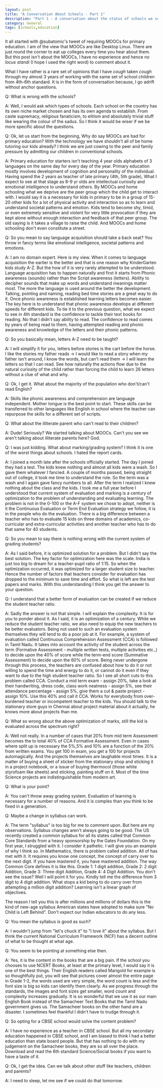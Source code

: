 ```yaml
---
layout: post
title: "A Conversation About Schools - Part 1"
description: "Part 1 - A conversation about the status of schools we see in India and alternates we think of."
category: General
tags: [schools,education]
---
```


It all started with @subatomic's tweet of requiring MOOCs for primary education. I am of the view that MOOCs are like Desktop Linux. There are just round the corner to eat up colleges every time you hear about them. But this post isn't about the MOOCs, I have no experience and hence no *locus standi* (I hope I used the right word) to comment about it.

What I have rather is a rare set of opinions that I have *cough* taken *cough* through my almost 3 years of working with the same set of school children from 4th-6th standard. It is in the form of conversation because, I go adrift without anchor questions.

Q: What is wrong with the schools?

A: Well, I would ask which types of schools. Each school on the country has its own niche market chosen and has its own agenda to establish. From caste supremacy, religious fanaticism, to elitism and absolutely trivial stuff like wearing the colour of the sadus. So I think it would be wiser if we be more specific about the questions.

Q: Ok, let us start from the beginning, Why do say MOOCs are bad for primary education? With the technology we have shouldn't all of be home tutoring our kids already? I think we are just cowing to the peer and family pressure by admitting our children in conventional schools.

A: Primary education for starters isn't teaching 4 year olds alphabets of 3 languages on the same day for every day of the year. Primary education mostly involves development of cognition and personality of the individual. Having spend the 2 years as teacher of late primary (4th, 5th grade), What I expect to see at that stage as 8-9 yr olds are intellectual curiosity and emotional intelligence to understand others. By MOOCs and home schooling what we deprive are the peer group which the child get to interact with. I would say it is a necessary for kids in primary to be in a group of 15-20 other kids for a lot of physical activity and interaction so as to learn and understand societal patterns and emotion. Kids tend to become shy, timid, or even extremely sensitive and violent for very little provocation if they are kept alone without enough interaction and feedback of that peer group. The old saying is it takes a village to raise the child. And MOOCs and home schooling don't even constitute a street.

Q: So you mean to say language acquisition should take a back seat? You throw in fancy terms like emotional intelligence, societal patterns and emotions.

A: I am no domain expert. Here is my view. When it comes to language acquisition the earlier is the better and that is one reason why KinderGarten kids study A-Z. But the how of it is very rarely attempted to be understood. Language acquisition has to happen naturally and first it starts from Phonic awareness (sounds) rather than the Script awareness (letters). Ability to decipher sounds that make up words and understand meanings matter most. The more the language is used around the better the development. Talking, pointing and naming, reading bed time stories are a great way to do it. Once phonic awareness is established learning letters becomes easier. The key here is to understand that phonic awareness develops at different speeds for different kids. To tie it to the previous question, what we expect to see in 4th standard is the confidence to tackle their text books for reading. No that I didn't say ability to read. The confidence to read comes by years of being read to them, having attempted reading and phonic awareness and knowledge of the letters and their phonic patterns.

Q: So you basically mean, letters A-Z need to be taught?

A: I will simplify it for you, letters before stories is the cart before the horse. I like the stories my father reads -> I would like to read a story when my father isn't around, I know the words, but can't read them -> I will learn the letters so that I can read. See how naturally the actions flow due to the natural curiosity of the child rather than forcing the child to learn 26 letters without a clue of what and why.

Q: Ok, I get it. What about the majority of the population who don't/can't read English?

A: Skills like phonic awareness and comprehension are language independent. Mother tongue is the best point to start. These skills can be transferred to other languages like English in school where the teacher can repurpose the skills for a different set of scripts.

Q: What about the illiterate parent who can't read to their children?

A: Dude! Seriously? We started talking about MOOCs. Can't you see we aren't talking about illiterate parents here? God.

Q: I was just kidding. What about marking/grading system? I think it is one of the worst things about schools. I hated the report cards.

A: I joined a month late after the schools officially started. The day I joined they had a test. The kids knew nothing and almost all kids were a wash. So I gave them whatever I fancied. A couple of months passed, being straight out of college, it took me time to understand the role. So the  term was a wash and I again gave fancy numbers to all. After the term I realized I knew nothing about the class and the kids. I took me a full year before I understood that current system of evaluation and marking is a century of optimization to the problem of understanding and evaluating learning. The problem is not in the 0-100 or the A-F system we chose to adopt, neither is it the Continuous Evaluation or Term End Evaluation strategy we follow, it is in the people who do the evaluation. There is a big difference between a teacher who has to evaluate 15 kids on three domains of academics, co-curricular and extra-curricular activities and another teacher who has to do that same for 40 students.

Q: So you mean to say there is nothing wrong with the current system of grading students?

A: As I said before, it is optimized solution for a problem. But I didn't say the best solution. The key factor for optimization here was the scale. India is just too big to dream for a teacher-pupil ratio of 1:15. So when the optimization occurred, it was optimized for a larger student size to teacher. Hence the number of factors that teachers consider for evaluation has dropped to the minimum to save time and effort. So what is left are the test papers and marks. With this understanding I think you get the answer to your question.

Q: I understand that a better form of evaluation can be created if we reduce the student teacher ratio.

A: Sadly the answer is not that simple. I will explain the complexity. It is for you to ponder about it. As I said, it is an optimization of a century. While we reduce the student teacher ratio, we also need to equip the new teachers to be better evaluators. Being not used to such an evaluation system themselves they will tend to do a poor job at it. For example, a system of evaluation called Continuous Comprehension Assessment (CCA) is followed in Tamil Nadu. It takes into account the activity of the student across the term (Formative Assessment - multiple written tests, multiple activities etc.,) to decide upon the 40% of score while the term-end score (Summative Assessment) to decide upon the 60% of score. Being never undergone through this process, the teachers are confused about how to do it or not willing to spend the time and energy to do it, or cannot do it even if they want to due to the high student teacher ratio. So I see all short cuts to this problem called CCA. Conduct a mid term exam - assign 20%, take a look at their handwriting, dress code, class work neatness - assign 5%, see their attendance percentage - assign 5%, give them a cut & paste project - assign 10%. Use this 40% and call it CCA. Works for everybody from over-burdened teacher or incompetent teacher to the kids. You should talk to the stationary store guys in Chennai about project material about it actually, he knows more about projects than me.

Q: What so wrong about the above optimization of marks, still the kid is evaluated across the spectrum right?

A: Well not really. In a number of cases that 20% from mid term Assessment becomes the to total 40% of CCA Formative Assessment. Even in cases where split up is necessary the 5%,5% and 10% are a function of the 20% from written exams. You get 100 in exam, you get a 100 for projects automagically.
And the projects themselves are laughable most times. It is a matter of buying a sheet of sticker from the stationary shop and sticking it in a project notebook, or a issue of buying thermocol (those white styrofoam like sheets) and sticking, painting stuff on it. Most of the time Science projects are indistinguishable from modern art.

Q: What is your point?

A: You can't throw away grading system. Evaluation of learning is necessary for a number of reasons. And it is complex than you think to be fixed in a generation.

Q: Maybe a change in syllabus can work.

A: The term "syllabus" is too big for me to comment upon. But here are my observations. Syllabus changes aren't always going to be good. The US recently created a common syllabus for all its states called that Common Core Standards from a heavy sponsorship by the Gates Foundation. On my first year, I struggled with it. I consider it pathetic. I will give you an example of why I think so. In Mathematics, there is problem called addition. All of has met with it. It requires you know one concept, the concept of carry over to the next digit. If you have mastered it, you have mastered addition. The way Common Core defines it is like this. Grade 1: 1 digit addition, Grade 2: 2 digit Addition, Grade 3: Three digit Addition, Grade 4: 4 Digit Addition. You don't see the issue? Well I will point it for you. Kindly tell me the difference from 3 digit to 4 digit addition. What stops a kid being to do carry over from attempting a million digit addition? Learning isn't a linear graph of objectives.

The reason I tell you this is after millions and millions of dollars this is the kind of new-age syllabus American states have adopted to make sure "No Child is Left Behind". Don't expect our Indian educators to do any less.

Q: You mean the syllabus is good as such?

A: I wouldn't jump from "let's chuck it" to "I love it" about the syllabus. But I think the current National Curriculum Framework (NCF) has a decent outline of what to be thought at what age.

Q: You seem to be pointing at something else then.

A: Yes, it is the content in the books that are a big pain. If the school you chooses to use NCERT Books, at least at the primary level, I would say it is one of the best things. Their English readers called Marigold for example is so thoughtfully put, you will see that pictures cover almost the entire page in Grade 1-2, the words used are very simple, the word count is less and the font size is big so kids can identify them clearly. As we progress through the standards, the images and font sizes get smaller, word count and complexity increases gradually. It is so wonderful that we use it as our main English Book instead of the Samacheer Text Books that the Tamil Nadu government gives us. The Samacheer books on the other hand are a disaster. I sometimes feel thankful I didn't have to trudge through it.

Q: So opting for a CBSE school would solve the content problem?

A: I have no experience as a teacher in CBSE school. But all my secondary education happened in CBSE school, and I am biased to think I had a better education than state board people. But that has nothing to do with my judgement on the Samacheer books, they are so all over the place. Download and read the 6th standard Science/Social books if you want to have a taste of it.

Q: Ok, I get the idea. Can we talk about other stuff like teachers, children and parents?

A: I need to sleep, let me see if we could do that tomorrow.
